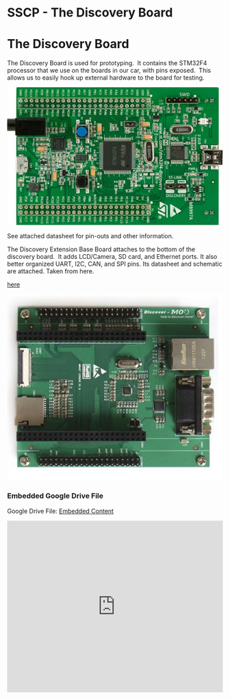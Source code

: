 # SSCP - The Discovery Board

# The Discovery Board

The Discovery Board is used for prototyping.  It contains the STM32F4 processor that we use on the boards in our car, with pins exposed.  This allows us to easily hook up external hardware to the board for testing.

![](../../../../../assets/image_6ce703817e.jpg)

See attached datasheet for pin-outs and other information.

The Discovery Extension Base Board attaches to the bottom of the discovery board.  It adds LCD/Camera, SD card, and Ethernet ports. It also better organized UART, I2C, CAN, and SPI pins. Its datasheet and schematic are attached. Taken from here.

[ here](https://www.element14.com/community/docs/DOC-51693/l/stm32f4dis-bb-stm32dis-cam-stm32f4dis-lcd-discover-more-schematics)

![](../../../../../assets/image_510d2078be.png)

[](https://drive.google.com/folderview?id=1YglALfjxZmowZr0OqefQXYlvpFsdFcV0)

### Embedded Google Drive File

Google Drive File: [Embedded Content](https://drive.google.com/embeddedfolderview?id=1YglALfjxZmowZr0OqefQXYlvpFsdFcV0#list)

<iframe width="100%" height="400" src="https://drive.google.com/embeddedfolderview?id=1YglALfjxZmowZr0OqefQXYlvpFsdFcV0#list" frameborder="0"></iframe>

